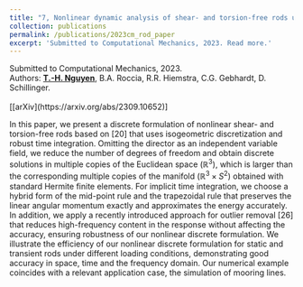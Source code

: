 ```yaml
---
title: "7, Nonlinear dynamic analysis of shear- and torsion-free rods using isogeometric discretization, outlier removal and robust time integration"
collection: publications
permalink: /publications/2023cm_rod_paper
excerpt: 'Submitted to Computational Mechanics, 2023. Read more.'
---
```



<div class="small">
   Submitted to Computational Mechanics, 2023.
</div>

<div class="small">
   Authors: <u><strong>T.-H. Nguyen</strong></u>, B.A. Roccia, R.R. Hiemstra, C.G. Gebhardt, D. Schillinger. 
</div><br/>
[[arXiv](https://arxiv.org/abs/2309.10652)]

In this paper, we present a discrete formulation of nonlinear shear- and torsion-free rods based on [20] that uses isogeometric discretization and robust time integration. Omitting the director as an independent variable field, we reduce the number of degrees of freedom and obtain discrete solutions in multiple copies of the Euclidean space $\left(\mathbb{R}^3\right)$, which is larger than the corresponding multiple copies of the manifold $\left(\mathbb{R}^3 \times S^2\right)$ obtained with standard Hermite finite elements. For implicit time integration, we choose a hybrid form of the mid-point rule and the trapezoidal rule that  preserves the linear angular momentum exactly and approximates the energy accurately. In addition, we apply a recently introduced approach for outlier removal [26] that reduces high-frequency content in the response without affecting the accuracy, ensuring robustness of our nonlinear discrete formulation. We illustrate the efficiency of our nonlinear discrete formulation for static and transient rods under different loading conditions, demonstrating good accuracy in space, time and the frequency domain. Our numerical example coincides with a relevant application case, the simulation of mooring lines.
